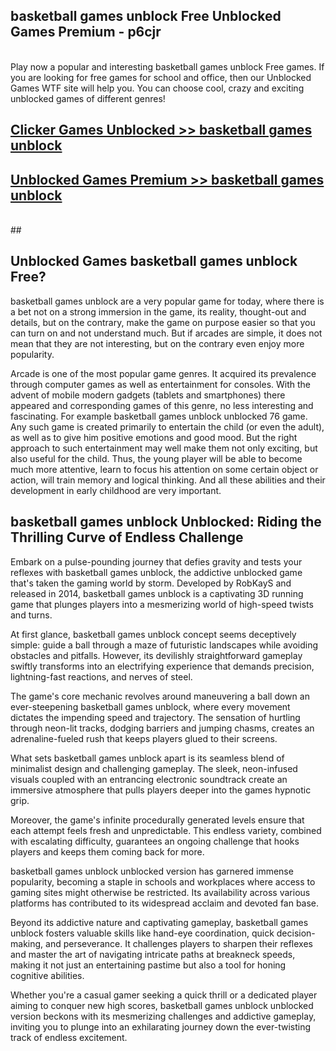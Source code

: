 ## basketball games unblock Free Unblocked Games Premium - p6cjr <br>
<br>
Play now a popular and interesting basketball games unblock Free games. If you are looking for free games for school and office, then our Unblocked Games WTF site will help you. You can choose cool, crazy and exciting unblocked games of different genres!


##  [Clicker Games Unblocked >> basketball games unblock](http://freeplayer.one?title=basketball_games_unblock&ref=05)

##  [Unblocked Games Premium >> basketball games unblock](http://freeplayer.one?title=basketball_games_unblock&ref=05)
  <br>
  ##



## Unblocked Games basketball games unblock Free?

basketball games unblock are a very popular game for today, where there is a bet not on a strong immersion in the game, its reality, thought-out and details, but on the contrary, make the game on purpose easier so that you can turn on and not understand much. But if arcades are simple, it does not mean that they are not interesting, but on the contrary even enjoy more popularity.

Arcade is one of the most popular game genres. It acquired its prevalence through computer games as well as entertainment for consoles. With the advent of mobile modern gadgets (tablets and smartphones) there appeared and corresponding games of this genre, no less interesting and fascinating. For example basketball games unblock unblocked 76 game. Any such game is created primarily to entertain the child (or even the adult), as well as to give him positive emotions and good mood. But the right approach to such entertainment may well make them not only exciting, but also useful for the child. Thus, the young player will be able to become much more attentive, learn to focus his attention on some certain object or action, will train memory and logical thinking. And all these abilities and their development in early childhood are very important.

##  basketball games unblock Unblocked: Riding the Thrilling Curve of Endless Challenge

Embark on a pulse-pounding journey that defies gravity and tests your reflexes with basketball games unblock, the addictive unblocked game that's taken the gaming world by storm. Developed by RobKayS and released in 2014, basketball games unblock is a captivating 3D running game that plunges players into a mesmerizing world of high-speed twists and turns.

At first glance, basketball games unblock concept seems deceptively simple: guide a ball through a maze of futuristic landscapes while avoiding obstacles and pitfalls. However, its devilishly straightforward gameplay swiftly transforms into an electrifying experience that demands precision, lightning-fast reactions, and nerves of steel.

The game's core mechanic revolves around maneuvering a ball down an ever-steepening basketball games unblock, where every movement dictates the impending speed and trajectory. The sensation of hurtling through neon-lit tracks, dodging barriers and jumping chasms, creates an adrenaline-fueled rush that keeps players glued to their screens.

What sets basketball games unblock apart is its seamless blend of minimalist design and challenging gameplay. The sleek, neon-infused visuals coupled with an entrancing electronic soundtrack create an immersive atmosphere that pulls players deeper into the games hypnotic grip.

Moreover, the game's infinite procedurally generated levels ensure that each attempt feels fresh and unpredictable. This endless variety, combined with escalating difficulty, guarantees an ongoing challenge that hooks players and keeps them coming back for more.

basketball games unblock unblocked version has garnered immense popularity, becoming a staple in schools and workplaces where access to gaming sites might otherwise be restricted. Its availability across various platforms has contributed to its widespread acclaim and devoted fan base.

Beyond its addictive nature and captivating gameplay, basketball games unblock fosters valuable skills like hand-eye coordination, quick decision-making, and perseverance. It challenges players to sharpen their reflexes and master the art of navigating intricate paths at breakneck speeds, making it not just an entertaining pastime but also a tool for honing cognitive abilities.

Whether you're a casual gamer seeking a quick thrill or a dedicated player aiming to conquer new high scores, basketball games unblock unblocked version beckons with its mesmerizing challenges and addictive gameplay, inviting you to plunge into an exhilarating journey down the ever-twisting track of endless excitement.
